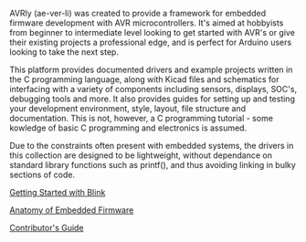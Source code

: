 AVRly (ae-ver-li) was created to provide a framework for embedded firmware development with AVR microcontrollers. It's aimed at hobbyists from beginner to intermediate level looking to get started with AVR's or give their existing projects a professional edge, and is perfect for Arduino users looking to take the next step.

This platform provides documented drivers and example projects written in the C programming language, along with Kicad files and schematics for interfacing with a variety of components including sensors, displays, SOC's, debugging tools and more. It also provides guides for setting up and testing your development environment, style, layout, file structure and documentation. This is not, however, a C programming tutorial - some kowledge of basic C programming and electronics is assumed.   

Due to the constraints often present with embedded systems, the drivers in this collection are designed to be lightweight, without dependance on standard library functions such as printf(), and thus avoiding linking in bulky sections of code. 



[Getting Started with Blink][Getting_Started_URL]

[Anatomy of Embedded Firmware][Firmware_Anatomy_URL]

[Contributor's Guide][Contributors_Guide_URL]


[Getting_Started_URL]: https://jason-duffy.github.io/AVRly/html/md_content_getting_started__getting_started.html
[Firmware_Anatomy_URL]: https://jason-duffy.github.io/AVRly/html/md_content_anatomy_of_embedded_firmware__anatomy.html
[Contributors_Guide_URL]: https://jason-duffy.github.io/AVRly/html/md_content_contributors_guide__contributors_guide.html